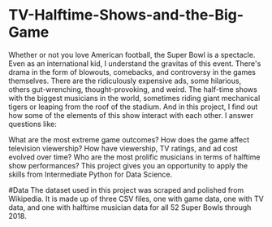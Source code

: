 # TV-Halftime-Shows-and-the-Big-Game

Whether or not you love American football, the Super Bowl is a spectacle. Even as an international kid, I understand the gravitas of this event. There's drama in the 
form of blowouts, comebacks, and controversy in the games themselves. There are the ridiculously expensive ads, some hilarious, others gut-wrenching, thought-provoking, 
and weird. The half-time shows with the biggest musicians in the world, sometimes riding giant mechanical tigers or leaping from the roof of the stadium. And in this project, 
I find out how some of the elements of this show interact with each other. I answer questions like:

What are the most extreme game outcomes?
How does the game affect television viewership?
How have viewership, TV ratings, and ad cost evolved over time?
Who are the most prolific musicians in terms of halftime show performances?
This project gives you an opportunity to apply the skills from Intermediate Python for Data Science.

#Data
The dataset used in this project was scraped and polished from Wikipedia. It is made up of three CSV files, one with game data, one with TV data, and one with 
halftime musician data for all 52 Super Bowls through 2018.
